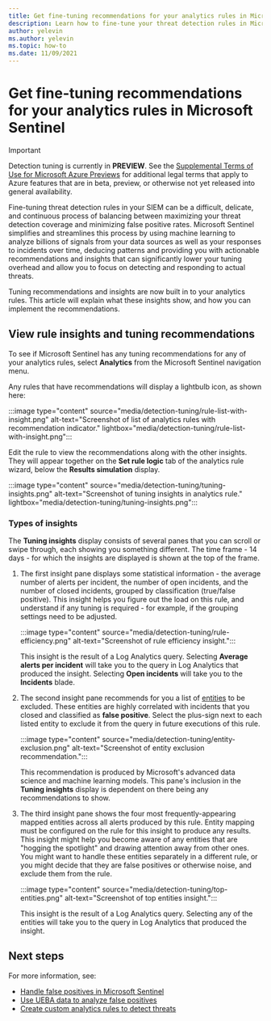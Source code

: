 ```yaml
---
title: Get fine-tuning recommendations for your analytics rules in Microsoft Sentinel
description: Learn how to fine-tune your threat detection rules in Microsoft Sentinel, using automatically generated recommendations, to reduce false positives while maintaining threat detection coverage.
author: yelevin
ms.author: yelevin
ms.topic: how-to
ms.date: 11/09/2021
---
```


# Get fine-tuning recommendations for your analytics rules in Microsoft Sentinel

> [!IMPORTANT]
>
> Detection tuning is currently in **PREVIEW**. See the [Supplemental Terms of Use for Microsoft Azure Previews](https://azure.microsoft.com/support/legal/preview-supplemental-terms/) for additional legal terms that apply to Azure features that are in beta, preview, or otherwise not yet released into general availability.

Fine-tuning threat detection rules in your SIEM can be a difficult, delicate, and continuous process of balancing between maximizing your threat detection coverage and minimizing false positive rates. Microsoft Sentinel simplifies and streamlines this process by using machine learning to analyze billions of signals from your data sources as well as your responses to incidents over time, deducing patterns and providing you with actionable recommendations and insights that can significantly lower your tuning overhead and allow you to focus on detecting and responding to actual threats.

Tuning recommendations and insights are now built in to your analytics rules. This article will explain what these insights show, and how you can implement the recommendations.

## View rule insights and tuning recommendations

To see if Microsoft Sentinel has any tuning recommendations for any of your analytics rules, select **Analytics** from the Microsoft Sentinel navigation menu.

Any rules that have recommendations will display a lightbulb icon, as shown here:

:::image type="content" source="media/detection-tuning/rule-list-with-insight.png" alt-text="Screenshot of list of analytics rules with recommendation indicator." lightbox="media/detection-tuning/rule-list-with-insight.png":::

Edit the rule to view the recommendations along with the other insights. They will appear together on the **Set rule logic** tab of the analytics rule wizard, below the **Results simulation** display.

:::image type="content" source="media/detection-tuning/tuning-insights.png" alt-text="Screenshot of tuning insights in analytics rule." lightbox="media/detection-tuning/tuning-insights.png":::

### Types of insights

The **Tuning insights** display consists of several panes that you can scroll or swipe through, each showing you something different. The time frame - 14 days - for which the insights are displayed is shown at the top of the frame.

1. The first insight pane displays some statistical information - the average number of alerts per incident, the number of open incidents, and the number of closed incidents, grouped by classification (true/false positive). This insight helps you figure out the load on this rule, and understand if any tuning is required - for example, if the grouping settings need to be adjusted.

    :::image type="content" source="media/detection-tuning/rule-efficiency.png" alt-text="Screenshot of rule efficiency insight.":::

    This insight is the result of a Log Analytics query. Selecting **Average alerts per incident** will take you to the query in Log Analytics that produced the insight. Selecting **Open incidents** will take you to the **Incidents** blade.

1. The second insight pane recommends for you a list of [entities](entities.md) to be excluded. These entities are highly correlated with incidents that you closed and classified as **false positive**. Select the plus-sign next to each listed entity to exclude it from the query in future executions of this rule. 

    :::image type="content" source="media/detection-tuning/entity-exclusion.png" alt-text="Screenshot of entity exclusion recommendation.":::

    This recommendation is produced by Microsoft's advanced data science and machine learning models. This pane's inclusion in the **Tuning insights** display is dependent on there being any recommendations to show.

1. The third insight pane shows the four most frequently-appearing mapped entities across all alerts produced by this rule. Entity mapping must be configured on the rule for this insight to produce any results. This insight might help you become aware of any entities that are "hogging the spotlight" and drawing attention away from other ones. You might want to handle these entities separately in a different rule, or you might decide that they are false positives or otherwise noise, and exclude them from the rule.

    :::image type="content" source="media/detection-tuning/top-entities.png" alt-text="Screenshot of top entities insight.":::

    This insight is the result of a Log Analytics query. Selecting any of the entities will take you to the query in Log Analytics that produced the insight.

## Next steps

For more information, see:
- [Handle false positives in Microsoft Sentinel](false-positives.md)
- [Use UEBA data to analyze false positives](investigate-with-ueba.md#use-ueba-data-to-analyze-false-positives)
- [Create custom analytics rules to detect threats](detect-threats-custom.md)
